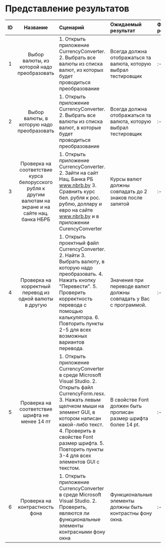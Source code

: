# Представление результатов

| ID | Название | Сценарий | Ожидаемый результат | Фактический результат | Оценка |
|:---:|:---:|:---|:---|:---|:---|
|1|Выбор валюты, из которой надо преобразовать|1. Открыть приложение СurrencyConverter. 2. Выбрать все валюты из списка валют, из которых будет проводиться преобразование|Всегда должна отображаться та валюта, которую выбрал тестировщик|:---|:---|
|2|Выбор валюты, в которую надо преобразовать|1. Открыть приложение СurrencyConverter. 2. Выбрать все валюты из списка валют, в которые будет проводиться преобразование|Всегда должна отображаться та валюта, которую выбрал тестировщик|:---|:---|
|3|Проверка на соответствие курса белорусского рубля к другим валютам на экране и на сайте нац. банка НБРБ|1. Открыть приложение СurrencyConverter. 2. Зайти на сайт Нац. Банка РБ  www.nbrb.by 3. Сравнить курс бел. рубля к рос. рублю, доллару и евро на сайте www.nbrb.by и в приложении CurencyConverter|Курсы валют должны совпадать до 2 знаков после запятой|:---|:---|
|4|Проверка на корректный перевод из одной валюты в другую|1. Открыть проектный файл СurrencyConverter. 2. Найти 3. Выбрать валюту, в которую надо преобразовать. 4. Нажать кнопку "Перевести". 5. Проверить корректность перевода с помощью калькулятора. 6. Повторить пункты 2-5 для всех возможных вариантов перевода.|Значения при переводе валют должны совпадать у Вас с программой.|:---|:---|
|5|Проверка на соответствие шрифта не менее 14 пт|1. Открыть приложение СurrencyConverter в среде Microsoft Visual Studio. 2. Открыть файл CurrencyForm.resx.  3. Нажать левым щелчком мыши на элемент GUI, в котором написан какой-либо текст. 4. Проверить в свойстве Font размер шрифта. 5. Повторить пункты 3-4 для всех элементов GUI с текстом. |В свойстве Font должен быть прописан размер шрифта более 14 pt.|:---|:---|
|6|Проверка на контрастность фона|1. Открыть приложение СurrencyConverter в среде Microsoft Visual Studio. 2. Проверить, являются ли функциональные элементы контрасными фону окна |Функциональные элементы должны быть контрастны фону окна.|:---|:---|
